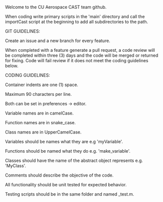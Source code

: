 Welcome to the CU Aerospace CAST team github.

When coding write primary scripts in the 'main' directory and call the importCast script
at the beginning to add all subdirectories to the path.

GIT GUIDELINES:

 Create an issue and a new branch for every feature.
 
 When completed with a feature generate a pull request, a code review will be completed
 within three (3) days and the code will be merged or returned for fixing. Code will fail
 review if it does not meet the coding guidelines below.
 
 

CODING GUIDELINES:

 Container indents are one (1) space.
 
 Maximum 90 characters per line.
 
 Both can be set in preferences -> editor.
 
 

 Variable names are in camelCase.
 
 Function names are in snake_case.
 
 Class names are in UpperCamelCase.
 
 Variables should be names what they are e.g 'myVariable'.
 
 Functions should be named what they do e.g. 'make_variable'.
 
 Classes should have the name of the abstract object represents e.g. 'MyClass'.
 
 Comments should describe the objective of the code.
 
 

 All functionality should be unit tested for expected behavior.
 
 Testing scripts should be in the same folder and named <func>_test.m.
